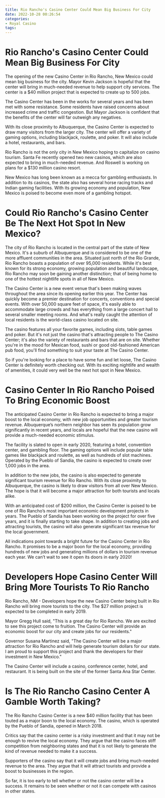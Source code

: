 ```yaml
---
title: Rio Rancho's Casino Center Could Mean Big Business For City
date: 2022-10-28 00:26:54
categories:
- Royal Casino
tags:
---
```



#  Rio Rancho's Casino Center Could Mean Big Business For City

The opening of the new Casino Center in Rio Rancho, New Mexico could mean big business for the city. Mayor Kevin Jackson is hopeful that the center will bring in much-needed revenue to help support city services. The center is a $40 million project that is expected to create up to 500 jobs.

The Casino Center has been in the works for several years and has been met with some resistance. Some residents have raised concerns about increased crime and traffic congestion. But Mayor Jackson is confident that the benefits of the center will far outweigh any negatives.

With its close proximity to Albuquerque, the Casino Center is expected to draw many visitors from the larger city. The center will offer a variety of gaming options, including blackjack, roulette, and poker. It will also include a hotel, restaurants, and bars.

Rio Rancho is not the only city in New Mexico hoping to capitalize on casino tourism. Santa Fe recently opened two new casinos, which are also expected to bring in much-needed revenue. And Roswell is working on plans for a $130 million casino resort.

New Mexico has long been known as a mecca for gambling enthusiasts. In addition to its casinos, the state also has several horse racing tracks and Indian gaming facilities. With its growing economy and population, New Mexico is poised to become even more of a gambling hotspot.

#  Could Rio Rancho's Casino Center Be The Next Hot Spot In New Mexico?

The city of Rio Rancho is located in the central part of the state of New Mexico. It's a suburb of Albuquerque and is considered to be one of the more affluent communities in the area. Situated just north of the Rio Grande, Rio Rancho boasts a population of over 95,000 residents. While it's best known for its strong economy, growing population and beautiful landscape, Rio Rancho may soon be gaining another distinction; that of being home to one of the hottest nightlife spots in all of New Mexico.

The Casino Center is a new event venue that's been making waves throughout the area since its opening earlier this year. The Center has quickly become a premier destination for concerts, conventions and special events. With over 50,000 square feet of space, it's easily able to accommodate large crowds and has everything from a large concert hall to several smaller meeting rooms. And what's really caught the attention of local residents is the world-class casino located on site.

The casino features all your favorite games, including slots, table games and poker. But it's not just the casino that's attracting people to The Casino Center; it's also the variety of restaurants and bars that are on site. Whether you're in the mood for Mexican food, sushi or good old-fashioned American pub food, you'll find something to suit your taste at The Casino Center.

So if you're looking for a place to have some fun and let loose, The Casino Center is definitely worth checking out. With its exciting nightlife and wealth of amenities, it could very well be the next hot spot in New Mexico.

#  Casino Center In Rio Rancho Poised To Bring Economic Boost

The anticipated Casino Center in Rio Rancho is expected to bring a major boost to the local economy, with new job opportunities and greater tourism revenue. Albuquerque’s northern neighbor has seen its population grow significantly in recent years, and locals are hopeful that the new casino will provide a much-needed economic stimulus.

The facility is slated to open in early 2020, featuring a hotel, convention center, and gambling floor. The gaming options will include popular table games like blackjack and roulette, as well as hundreds of slot machines. Operated by the Pueblo of Sandia, the casino is expected to create over 1,000 jobs in the area.

In addition to the new jobs, the casino is also expected to generate significant tourism revenue for Rio Rancho. With its close proximity to Albuquerque, the casino is likely to draw visitors from all over New Mexico. The hope is that it will become a major attraction for both tourists and locals alike.

With an anticipated cost of $200 million, the Casino Center is poised to be one of Rio Rancho’s most important economic development projects in years. The Pueblo of Sandia has been working on the project for over five years, and it is finally starting to take shape. In addition to creating jobs and attracting tourists, the casino will also generate significant tax revenue for the local government.

All indications point towards a bright future for the Casino Center in Rio Rancho. It promises to be a major boon for the local economy, providing hundreds of new jobs and generating millions of dollars in tourism revenue each year. We can’t wait to see it open its doors in early 2020!

#  Developers Hope Casino Center Will Bring More Tourists To Rio Rancho

Rio Rancho, NM - Developers hope the new Casino Center being built in Rio Rancho will bring more tourists to the city. The $27 million project is expected to be completed in early 2019.

Mayor Gregg Hull said, "This is a great day for Rio Rancho. We are excited to see this project come to fruition. The Casino Center will provide an economic boost for our city and create jobs for our residents."

Governor Susana Martinez said, "The Casino Center will be a major attraction for Rio Rancho and will help generate tourism dollars for our state. I am proud to support this project and thank the developers for their investment in New Mexico."

The Casino Center will include a casino, conference center, hotel, and restaurant. It is being built on the site of the former Santa Ana Star Center.

#  Is The Rio Rancho Casino Center A Gamble Worth Taking?

The Rio Rancho Casino Center is a new $40 million facility that has been touted as a major boon to the local economy. The casino, which is operated by the Pueblo of Sandia, opened in March 2018.

Critics say that the casino center is a risky investment and that it may not be enough to revive the local economy. They argue that the casino faces stiff competition from neighboring states and that it is not likely to generate the kind of revenue needed to make it a success.

Supporters of the casino say that it will create jobs and bring much-needed revenue to the area. They argue that it will attract tourists and provide a boost to businesses in the region.

So far, it is too early to tell whether or not the casino center will be a success. It remains to be seen whether or not it can compete with casinos in other states.
